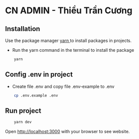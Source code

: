 # CN ADMIN - Thiều Trần Cương

## Installation

Use the package manager [yarn ](https://yarnpkg.com/) to install packages in projects.

- Run the yarn command in the terminal to install the package

```bash
    yarn
```

## Config .env in project

- Create file .env and copy file .env-example to .env

```bash
    cp .env.example .env
```

## Run project

```bash
    yarn dev
```

Open [http://localhost:3000](http://localhost:3000) with your browser to see website.
